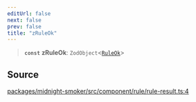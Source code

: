 ```yaml
---
editUrl: false
next: false
prev: false
title: "zRuleOk"
---
```


> **`const`** **zRuleOk**: `ZodObject`\<[`RuleOk`](/api/midnight-smoker/midnight-smoker/rule/type-aliases/ruleok/)\>

## Source

[packages/midnight-smoker/src/component/rule/rule-result.ts:4](https://github.com/boneskull/midnight-smoker/blob/417858b/packages/midnight-smoker/src/component/rule/rule-result.ts#L4)
